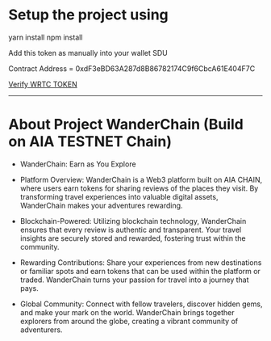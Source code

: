 # Setup the project using 

yarn install 
npm install

Add this token as manually into your wallet SDU

Contract Address = 0xdF3eBD63A287d8B86782174C9f6CbcA61E404F7C

[Verify WRTC TOKEN](https://testnet.aiascan.com/token/0xdF3eBD63A287d8B86782174C9f6CbcA61E404F7C)

------------

# About Project WanderChain (Build on AIA TESTNET Chain)


- WanderChain: Earn as You Explore
- Platform Overview:
    WanderChain is a Web3 platform built on AIA CHAIN, where users earn tokens for sharing reviews of the places they visit. By transforming travel experiences into valuable digital assets, WanderChain makes your adventures rewarding.

- Blockchain-Powered:
    Utilizing blockchain technology, WanderChain ensures that every review is authentic and transparent. Your travel insights are securely stored and rewarded, fostering trust within the community.

- Rewarding Contributions:
    Share your experiences from new destinations or familiar spots and earn tokens that can be used within the platform or traded. WanderChain turns your passion for travel into a journey that pays.

- Global Community:
    Connect with fellow travelers, discover hidden gems, and make your mark on the world. WanderChain brings together explorers from around the globe, creating a vibrant community of adventurers.

